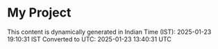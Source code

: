 # My Project

This content is dynamically generated in Indian Time (IST): 2025-01-23 19:10:31 IST
Converted to UTC: 2025-01-23 13:40:31 UTC
